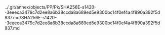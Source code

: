../.git/annex/objects/PP/Pk/SHA256E-s1420--3eeeca3479c7d2ee8a6b38ccda8a689ed5e9300bc14f0ef4a4f890a392f5d837.md/SHA256E-s1420--3eeeca3479c7d2ee8a6b38ccda8a689ed5e9300bc14f0ef4a4f890a392f5d837.md
